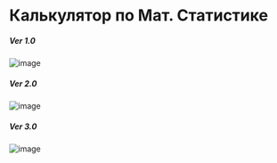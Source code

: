 # Калькулятор по Мат. Статистике
##### Ver 1.0
![image](https://user-images.githubusercontent.com/37839328/112748591-18fded80-8fd6-11eb-96a5-81c12d445cdc.png)
##### Ver 2.0
![image](https://user-images.githubusercontent.com/37839328/112751940-fa095680-8fe9-11eb-83aa-5e6aad3f29a1.png)
##### Ver 3.0
![image](https://user-images.githubusercontent.com/37839328/114305617-60b26800-9af2-11eb-831d-a0c56bfe6228.png)
